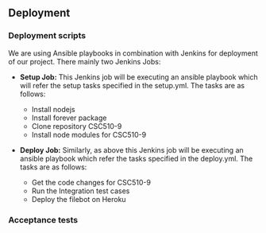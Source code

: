 ## Deployment

### Deployment scripts

We are using Ansible playbooks in combination with Jenkins for deployment of our project.
There mainly two Jenkins Jobs:

* **Setup Job:** This Jenkins job will be executing an ansible playbook which will refer the setup tasks specified in the setup.yml. The tasks are as follows:
  * Install nodejs
  * Install forever package
  * Clone repository CSC510-9
  * Install node modules for CSC510-9

* **Deploy Job:** Similarly, as above this Jenkins job will be executing an ansible playbook which refer the tasks specified in the deploy.yml. The tasks are as follows:
  * Get the code changes for CSC510-9
  * Run the Integration test cases
  * Deploy the filebot on Heroku



### Acceptance tests
